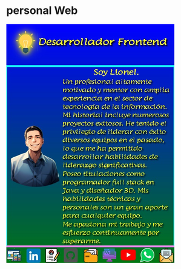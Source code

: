 <!DOCTYPE html>
<html lang="es">
<head>
    <meta charset="UTF-8">
    <meta name="viewport" content="width=device-width, initial-scale=1.0">
    <title>Título de tu página</title>
    <link rel="stylesheet" type="text/css" href="./css/mk.css">
</head>
<body>
    
<h1 class="h1"> personal Web </h1>

<a  href="https://lioncode.netlify.app/">
    <img src="img/web.jpg" alt="imagen de la pagina web" class="centrada">
</a>
</body>
</html>